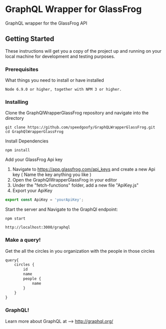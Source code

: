 # GraphQL Wrapper for GlassFrog

GraphQL wrapper for the GlassFrog API

## Getting Started

These instructions will get you a copy of the project up and running on your local machine for development and testing purposes. 

### Prerequisites

What things you need to install or have installed

```
Node 6.9.0 or higher, together with NPM 3 or higher.
```

### Installing

Clone the GraphQlWrapperGlassFrog repository and navigate into the directory 

```
git clone https://github.com/speedgoofy/GraphQLWrapperGlassFrog.git
cd GraphQlWrapperGlassFrog   
```

Install Dependencies 

```
npm install 
```

Add your GlassFrog Api key

1. Navigate to https://app.glassfrog.com/api_keys and create a new Api key ( Name the key anything you like )
2. Open the GraphQlWrapperGlassFrog in your editor
3. Under the "fetch-functions" folder,  add a new file "ApiKey.js"
4. Export your ApiKey

```javascript
export const ApiKey = 'yourApiKey';
```

Start the server and Navigate to the GraphQl endpoint:

```
npm start 
```

```
http://localhost:3000/graphql
```

### Make a query!

Get the all the circles in you organization with the people in those circles 

```javascript
query{
    circles {
        id
        name
        people {
            name
        }
    }
}
```

### GraphQL!

Learn more about GraphQL at --> http://graphql.org/



